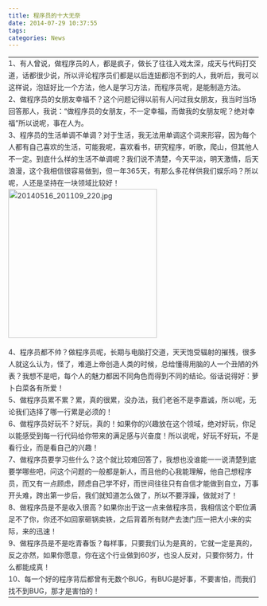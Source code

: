 ```yaml
---
title: 程序员的十大无奈
date: 2014-07-29 10:37:55
tags: 
categories: News
---
```


<!--more-->


<div id="sina_keyword_ad_area2" class="articalContent   newfont_family">
<table cellspacing="0" cellpadding="0">
<tbody style="word-wrap:break-word; padding-bottom:0px; padding-top:0px; padding-left:0px; margin:0px; padding-right:0px">
<tr style="word-wrap:break-word; padding-bottom:0px; padding-top:0px; padding-left:0px; margin:0px; padding-right:0px">
<td style="word-wrap:break-word; font-size:14px; padding-bottom:0px; padding-top:0px; padding-left:0px; margin:0px; padding-right:0px">
<p style="word-wrap:break-word; padding-bottom:0px; text-align:left; padding-top:0px; padding-left:0px; margin:0px; line-height:24px; padding-right:0px">
<span style="color:#272a30; word-wrap:break-word; padding-bottom:0px; padding-top:0px; padding-left:0px; margin:0px; padding-right:0px">1、有人曾说，做程序员的人，都是疯子，做长了往往入戏太深，成天与代码打交道，话都很少说，所以评论程序员们都是以后连妞都泡不到的人，我听后，我可以这样说，泡妞好比一个方法，他人是学习方法，而程序员呢，是能制造方法。</span></p>
<p style="word-wrap:break-word; padding-bottom:0px; text-align:left; padding-top:0px; padding-left:0px; margin:0px; line-height:24px; padding-right:0px">
<span style="color:#272a30; word-wrap:break-word; padding-bottom:0px; padding-top:0px; padding-left:0px; margin:0px; padding-right:0px">2、做程序员的女朋友幸福不？这个问题记得以前有人问过我女朋友，我当时当场回答那人，我说：“做程序员的女朋友，不一定幸福，而做我的女朋友呢？绝对幸福”所以说呢，事在人为。</span></p>
<p style="word-wrap:break-word; padding-bottom:0px; text-align:left; padding-top:0px; padding-left:0px; margin:0px; line-height:24px; padding-right:0px">
<span style="color:#272a30; word-wrap:break-word; padding-bottom:0px; padding-top:0px; padding-left:0px; margin:0px; padding-right:0px">3、程序员的生活单调不单调？对于生活，我无法用单调这个词来形容，因为每个人都有自己喜欢的生活，可能我呢，喜欢看书，研究程序，听歌，爬山，但其他人不一定。到底什么样的生活不单调呢？我们说不清楚，今天平淡，明天激情，后天浪漫，这个我相信很容易做到，但一年365天，有那么多花样供我们娱乐吗？所以呢，人还是坚持在一块领域比较好！</span></p>
<p style="word-wrap:break-word; padding-bottom:0px; text-align:left; padding-top:0px; padding-left:0px; margin:0px; line-height:24px; padding-right:0px">
<span style="color:#272a30; word-wrap:break-word; padding-bottom:0px; padding-top:0px; padding-left:0px; margin:0px; padding-right:0px"><img title="20140516_201109_220.jpg" name="aimg_197685" alt="20140516_201109_220.jpg" src="http://simg.sinajs.cn/blog7style/images/common/sg_trans.gif" width="299" style="word-wrap:break-word; border-top:0px; border-right:0px; border-bottom:0px; padding-bottom:0px; padding-top:0px; padding-left:0px; margin:0px; border-left:0px; padding-right:0px"></span></p>
<p style="word-wrap:break-word; padding-bottom:0px; padding-top:0px; padding-left:0px; margin:0px; padding-right:0px">
&nbsp;<wbr></p>
<p style="word-wrap:break-word; padding-bottom:0px; text-align:left; padding-top:0px; padding-left:0px; margin:0px; line-height:24px; padding-right:0px">
<span style="color:#272a30; word-wrap:break-word; padding-bottom:0px; padding-top:0px; padding-left:0px; margin:0px; padding-right:0px">4、程序员都不帅？做程序员呢，长期与电脑打交道，天天饱受辐射的摧残，很多人就这么认为，怪了，难道上帝创造人类的时候，总给懂得用脑的人一个丑陋的外表？我想不是吧，每个人的魅力都因不同角色而得到不同的结论。俗话说得好：萝卜白菜各有所爱！</span></p>
<p style="word-wrap:break-word; padding-bottom:0px; text-align:left; padding-top:0px; padding-left:0px; margin:0px; line-height:24px; padding-right:0px">
<span style="color:#272a30; word-wrap:break-word; padding-bottom:0px; padding-top:0px; padding-left:0px; margin:0px; padding-right:0px">5、做程序员累不累？累，真的很累，没办法，我们老爸不是李嘉诚，所以呢，无论我们选择了哪一行累是必须的！</span></p>
<p style="word-wrap:break-word; padding-bottom:0px; text-align:left; padding-top:0px; padding-left:0px; margin:0px; line-height:24px; padding-right:0px">
<span style="color:#272a30; word-wrap:break-word; padding-bottom:0px; padding-top:0px; padding-left:0px; margin:0px; padding-right:0px">6、做程序员好玩不？好玩，真的！如果你的兴趣放在这个领域，绝对好玩，你足以能感受到每一行代码给你带来的满足感与兴奋度！所以说呢，好玩不好玩，不是看行业，而是看自己的兴趣！</span></p>
<p style="word-wrap:break-word; padding-bottom:0px; text-align:left; padding-top:0px; padding-left:0px; margin:0px; line-height:24px; padding-right:0px">
<span style="color:#272a30; word-wrap:break-word; padding-bottom:0px; padding-top:0px; padding-left:0px; margin:0px; padding-right:0px">7、做程序员要学习些什么？这个就比较难回答了，我想也没谁能一一说清楚到底要学哪些吧，问这个问题的一般都是新人，而且他的心我能理解，他自己想程序员，而又有一点顾虑，顾虑自己学不好，而世间往往只有自信才能做到自立，万事开头难，跨出第一步后，我们就知道怎么做了，所以不要浮躁，做就对了！</span></p>
<p style="word-wrap:break-word; padding-bottom:0px; text-align:left; padding-top:0px; padding-left:0px; margin:0px; line-height:24px; padding-right:0px">
<span style="color:#272a30; word-wrap:break-word; padding-bottom:0px; padding-top:0px; padding-left:0px; margin:0px; padding-right:0px">8、做程序员是不是收入很高？如果你出于这一点来做程序员，我相信这个职位满足不了你，你还不如回家砸锅卖铁，之后背着所有财产去澳门压一把大小来的实际，来的迅速！</span></p>
<p style="word-wrap:break-word; padding-bottom:0px; text-align:left; padding-top:0px; padding-left:0px; margin:0px; line-height:24px; padding-right:0px">
<span style="color:#272a30; word-wrap:break-word; padding-bottom:0px; padding-top:0px; padding-left:0px; margin:0px; padding-right:0px">9、做程序员是不是吃青春饭？每样事，只要我们认为是真的，它就一定是真的，反之亦然，如果你愿意，你在这个行业做到60岁，也没人反对，只要你努力，什么都能成真！</span></p>
<p style="word-wrap:break-word; padding-bottom:0px; text-align:left; padding-top:0px; padding-left:0px; margin:0px; line-height:24px; padding-right:0px">
<span style="color:#272a30; word-wrap:break-word; padding-bottom:0px; padding-top:0px; padding-left:0px; margin:0px; padding-right:0px">10、每一个好的程序背后都曾有无数个BUG，有BUG是好事，不要害怕，而我们找不到BUG，那才是害怕的！</span></p>
</td>
</tr>
</tbody>
</table>
</div>
